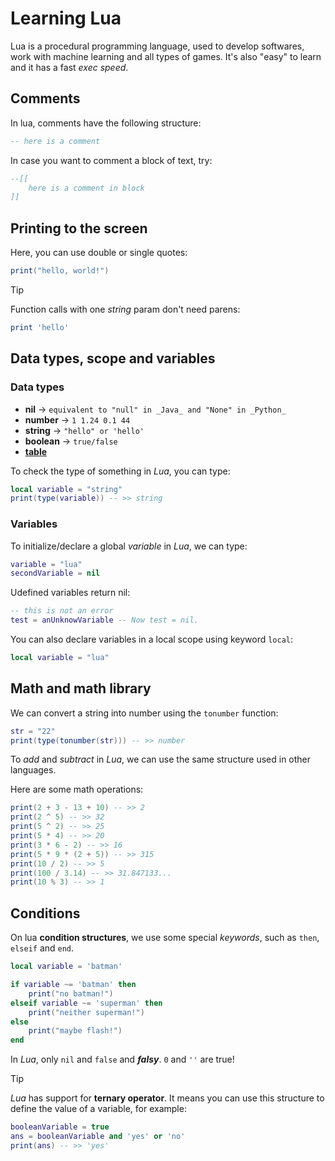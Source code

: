 # Learning Lua

Lua is a procedural programming language, used to develop softwares, work with machine learning and all types of games. It's also "easy" to learn and it has a fast _exec speed_.

## Comments

In lua, comments have the following structure:

```lua
-- here is a comment
```

In case you want to comment a block of text, try:

```lua
--[[
    here is a comment in block
]]
```

## Printing to the screen

Here, you can use double or single quotes:

```lua
print("hello, world!")
```

> [!TIP]
> Function calls with one _string_ param don't need parens:

```lua
print 'hello'
```

## Data types, scope and variables

### Data types

 - **nil** -> `equivalent to "null" in _Java_ and "None" in _Python_`
 - **number** -> `1 1.24 0.1 44`
 - **string** -> `"hello" or 'hello'`
 - **boolean** -> `true/false`
 - [**table**](https://www-tutorialspoint-com.translate.goog/lua/lua_tables.htm?_x_tr_sl=en&_x_tr_tl=pt&_x_tr_hl=pt&_x_tr_pto=tc)

 To check the type of something in _Lua_, you can type:

 ```lua
 local variable = "string"
 print(type(variable)) -- >> string
 ```

 ### Variables
 
 To initialize/declare a global _variable_ in _Lua_, we can type:

 ```lua
 variable = "lua"
 secondVariable = nil
 ```

 Udefined variables return nil:

 ```lua
 -- this is not an error
 test = anUnknowVariable -- Now test = nil.
 ```

You can also declare variables in a local scope using keyword `local`:

```lua
local variable = "lua"
```

## Math and math library

We can convert a string into number using the `tonumber` function:

```lua
str = "22"
print(type(tonumber(str))) -- >> number
```

To _add_ and _subtract_ in _Lua_, we can use the same structure used in other languages.

Here are some math operations:

```lua
print(2 + 3 - 13 + 10) -- >> 2
print(2 ^ 5) -- >> 32
print(5 ^ 2) -- >> 25
print(5 * 4) -- >> 20
print(3 * 6 - 2) -- >> 16
print(5 * 9 * (2 + 5)) -- >> 315
print(10 / 2) -- >> 5
print(100 / 3.14) -- >> 31.847133...
print(10 % 3) -- >> 1
```

## Conditions

On lua **condition structures**, we use some special _keywords_, such as `then`, `elseif` and `end`.

```lua
local variable = 'batman'

if variable ~= 'batman' then
    print("no batman!")
elseif variable ~= 'superman' then
    print("neither superman!")
else
    print("maybe flash!")
end
```

In _Lua_, only `nil` and `false` and **_falsy_**. `0` and `''` are true!

> [!TIP]
> _Lua_ has support for **ternary operator**. It means you can use this structure to define the value of a variable, for example:

```lua
booleanVariable = true
ans = booleanVariable and 'yes' or 'no'
print(ans) -- >> 'yes'
```
